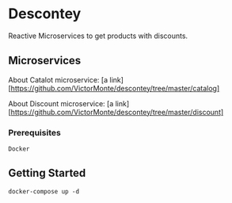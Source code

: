 # Descontey

Reactive Microservices to get products with discounts.

## Microservices

About Catalot microservice: 
[a link] [https://github.com/VictorMonte/descontey/tree/master/catalog]

About Discount microservice:
[a link] [https://github.com/VictorMonte/descontey/tree/master/discount]

### Prerequisites

```
Docker
```

## Getting Started

```
docker-compose up -d
```